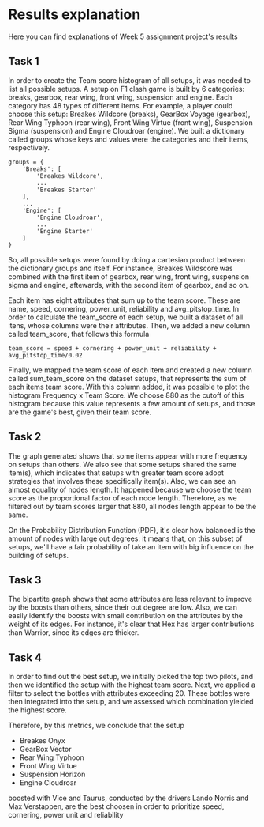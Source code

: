 # Results explanation

Here you can find explanations of Week 5 assignment project's results

## Task 1

In order to create the Team score histogram of all setups, it was needed to list all possible setups. A setup on F1 clash game is built by 6 categories: breaks, gearbox, rear wing, front wing, suspension and engine. Each category has 48 types of different items. For example, a player could choose this setup: Breakes Wildcore (breaks), GearBox Voyage (gearbox), Rear Wing Typhoon (rear wing), Front Wing Virtue (front wing), Suspension Sigma (suspension) and Engine Cloudroar (engine). We built a dictionary called groups whose keys and values were the categories and their items, respectively. 

```
groups = {
    'Breaks': [
        'Breakes Wildcore', 
        ... 
        'Breakes Starter'
    ], 
    ...
    'Engine': [
        'Engine Cloudroar', 
        ...
        'Engine Starter'
    ]
}
```

So, all possible setups were found by doing a cartesian product between the dictionary groups and itself. For instance, Breakes Wildscore was combined with the first item of gearbox, rear wing, front wing, suspension sigma and engine, aftewards, with the second item of gearbox, and so on. 

Each item has eight attributes that sum up to the team score. These are name, speed, cornering, power_unit, reliability and avg_pitstop_time. In order to calculate the team_score of each setup, we built a dataset of all itens, whose columns were their attributes. Then, we added a new column called team_score, that follows this formula

```
team_score = speed + cornering + power_unit + reliability + avg_pitstop_time/0.02
```

Finally, we mapped the team score of each item and created a new column called sum_team_score on the dataset setups, that represents the sum of each items team score. With this column added, it was possible to plot the histogram Frequency x Team Score. We choose 880 as the cutoff of this histogram because this value represents a few amount of setups, and those are the game's best, given their team score.

## Task 2

The graph generated shows that some items appear with more frequency on setups than others. We also see that some setups shared the same item(s), which indicates that setups with greater team score adopt strategies that involves these specifically item(s). Also, we can see an almost equality of nodes length. It happened because we choose the team score as the proportional factor of each node length. Therefore, as we filtered out by team scores larger that 880, all nodes length appear to be the same. 

On the Probability Distribution Function (PDF), it's clear how balanced is the amount of nodes with large out degrees: it means that, on this subset of setups, we'll have a fair probability of take an item with big influence on the building of setups.

## Task 3

The bipartite graph shows that some attributes are less relevant to improve by the boosts than others, since their out degree are low. Also, we can easily identify the boosts with small contribution on the attributes by the weight of its edges. For instance, it's clear that Hex has larger contributions than Warrior, since its edges are thicker.

## Task 4

In order to find out the best setup, we initially picked the top two pilots, and then we identified the setup with the highest team score. Next, we applied a filter to select the bottles with attributes exceeding 20. These bottles were then integrated into the setup, and we assessed which combination yielded the highest score.

Therefore, by this metrics, we conclude that the setup

- Breakes Onyx
- GearBox Vector
- Rear Wing Typhoon
- Front Wing Virtue
- Suspension Horizon
- Engine Cloudroar	

boosted with Vice and Taurus, conducted by the drivers Lando Norris and Max Verstappen, are the best choosen in order to prioritize speed, cornering, power unit and reliability 